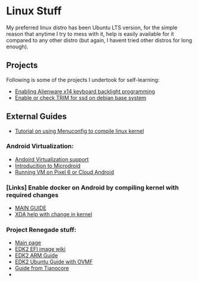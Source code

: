 # Linux Stuff

My preferred linux distro has been Ubuntu LTS version, for the simple reason that anytime I try to mess with it, help is easily available for it compared to any other distro (but again, I havent tried other distros for long enough).

## Projects

Following is some of the projects I undertook for self-learning:

* [Enabling Alienware x14 keyboard backlight programming](./awx14_backlight.md)
* [Enable or check TRIM for ssd on debian base system](https://opensource.com/article/20/2/trim-solid-state-storage-linux)
   
   
## External Guides
   
* [Tutorial on using Menuconfig to compile linux kernel](https://docs.windriver.com/bundle/Wind_River_Linux_Kernel_Command_Line_Tutorials_7.0_1/page/1608932.html)


### Android Virtualization:

* [Andoird Virtualization support](https://source.android.com/docs/core/virtualization)
* [Introducition to Microdroid](https://www.xda-developers.com/microdroid-stripped-down-android-virtual-machines/?newsletter_popup=1)
* [Running VM on Pixel 6 or Cloud Android](https://android.googlesource.com/platform/packages/modules/Virtualization/+/HEAD/docs/getting_started/index.md)


### \[Links\] Enable docker on Android by compiling kernel with required changes
   
* [MAIN GUIDE](https://gist.github.com/FreddieOliveira/efe850df7ff3951cb62d74bd770dce27)
* [XDA help with change in kernel](https://forum.xda-developers.com/t/it-is-possible-to-run-docker-on-android.4248235/)


### Project Renegade stuff:

* [Main page](https://renegade-project.tech/en/home)
* [EDK2 EFI image wiki](https://wiki.osdev.org/EDK2)
* [EDK2 ARM Guide](https://developer.arm.com/documentation/102571/0100/Set-up-the-development-environment)
* [EDK2 Ubuntu Guide with OVMF](https://wiki.ubuntu.com/UEFI/EDK2)
* [Guide from Tianocore](https://github.com/tianocore/tianocore.github.io/wiki/Getting-Started-with-EDK-II)
* 

